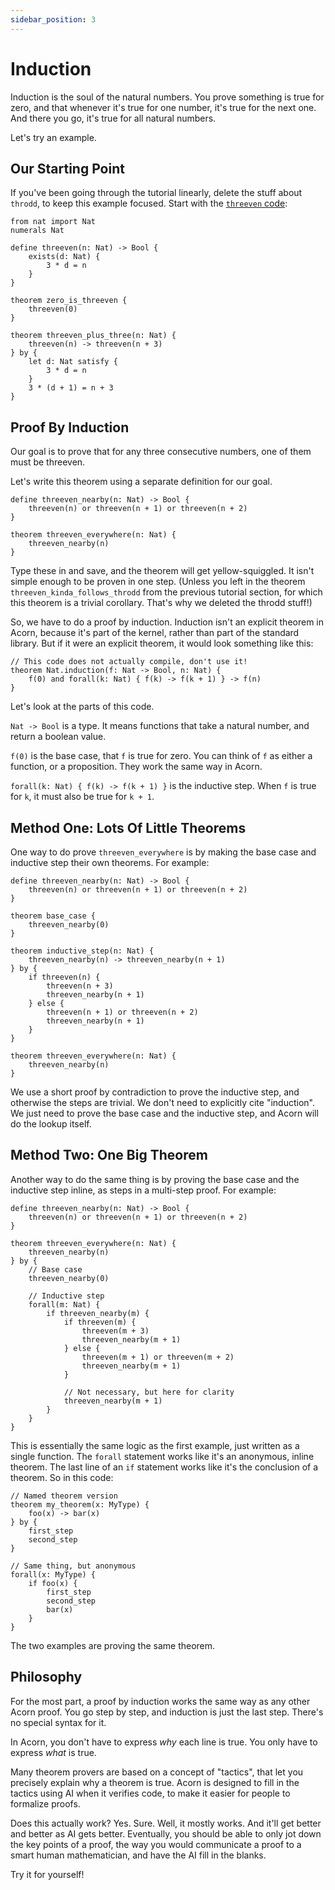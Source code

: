 ```yaml
---
sidebar_position: 3
---
```


# Induction

Induction is the soul of the natural numbers. You prove something is true for zero, and that whenever it's true for one number, it's true for the next one. And there you go, it's true for all natural numbers.

Let's try an example.

## Our Starting Point

If you've been going through the tutorial linearly, delete the stuff about `throdd`, to keep this example focused. Start with the [`threeven` code](https://github.com/acornprover/acornprover.org/blob/master/examples/threeven.ac):

```acorn
from nat import Nat
numerals Nat

define threeven(n: Nat) -> Bool {
    exists(d: Nat) {
        3 * d = n
    }
}

theorem zero_is_threeven {
    threeven(0)
}

theorem threeven_plus_three(n: Nat) {
    threeven(n) -> threeven(n + 3)
} by {
    let d: Nat satisfy {
        3 * d = n
    }
    3 * (d + 1) = n + 3
}
```

## Proof By Induction

Our goal is to prove that for any three consecutive numbers, one of them must be threeven.

Let's write this theorem using a separate definition for our goal.

```acorn
define threeven_nearby(n: Nat) -> Bool {
    threeven(n) or threeven(n + 1) or threeven(n + 2)
}

theorem threeven_everywhere(n: Nat) {
    threeven_nearby(n)
}
```

Type these in and save, and the theorem will get yellow-squiggled. It isn't simple enough to be proven in one step. (Unless you left in the theorem `threeven_kinda_follows_throdd` from the previous tutorial section, for which this theorem is a trivial corollary. That's why we deleted the throdd stuff!)

So, we have to do a proof by induction. Induction isn't an explicit theorem in Acorn, because it's part of the kernel, rather than part of the standard library. But if it were an explicit theorem, it would look something like this:

```acorn
// This code does not actually compile, don't use it!
theorem Nat.induction(f: Nat -> Bool, n: Nat) {
    f(0) and forall(k: Nat) { f(k) -> f(k + 1) } -> f(n)
}
```

Let's look at the parts of this code.

`Nat -> Bool` is a type. It means functions that take a natural number, and return a boolean value.

`f(0)` is the base case, that `f` is true for zero. You can think of `f` as either a function, or a proposition. They work the same way in Acorn.

`forall(k: Nat) { f(k) -> f(k + 1) }` is the inductive step. When `f` is true for `k`, it must also be true for `k + 1`.

## Method One: Lots Of Little Theorems

One way to do prove `threeven_everywhere` is by making the base case and inductive step their own theorems. For example:

```acorn
define threeven_nearby(n: Nat) -> Bool {
    threeven(n) or threeven(n + 1) or threeven(n + 2)
}

theorem base_case {
    threeven_nearby(0)
}

theorem inductive_step(n: Nat) {
    threeven_nearby(n) -> threeven_nearby(n + 1)
} by {
    if threeven(n) {
        threeven(n + 3)
        threeven_nearby(n + 1)
    } else {
        threeven(n + 1) or threeven(n + 2)
        threeven_nearby(n + 1)
    }
}

theorem threeven_everywhere(n: Nat) {
    threeven_nearby(n)
}
```

We use a short proof by contradiction to prove the inductive step, and otherwise the steps are trivial. We don't need to explicitly cite "induction". We just need to prove the base case and the inductive step, and Acorn will do the lookup itself.

## Method Two: One Big Theorem

Another way to do the same thing is by proving the base case and the inductive step inline, as steps in a multi-step proof. For example:

```acorn
define threeven_nearby(n: Nat) -> Bool {
    threeven(n) or threeven(n + 1) or threeven(n + 2)
}

theorem threeven_everywhere(n: Nat) {
    threeven_nearby(n)
} by {
    // Base case
    threeven_nearby(0)

    // Inductive step
    forall(m: Nat) {
        if threeven_nearby(m) {
            if threeven(m) {
                threeven(m + 3)
                threeven_nearby(m + 1)
            } else {
                threeven(m + 1) or threeven(m + 2)
                threeven_nearby(m + 1)
            }

            // Not necessary, but here for clarity
            threeven_nearby(m + 1)
        }
    }
}
```

This is essentially the same logic as the first example, just written as a single function. The `forall` statement works like it's an anonymous, inline theorem. The last line of an `if` statement works like it's the conclusion of a theorem. So in this code:

```acorn
// Named theorem version
theorem my_theorem(x: MyType) {
    foo(x) -> bar(x)
} by {
    first_step
    second_step
}

// Same thing, but anonymous
forall(x: MyType) {
    if foo(x) {
        first_step
        second_step
        bar(x)
    }
}
```

The two examples are proving the same theorem.

## Philosophy

For the most part, a proof by induction works the same way as any other Acorn proof. You go step by step, and induction is just the last step. There's no special syntax for it.

In Acorn, you don't have to express _why_ each line is true. You only have to express _what_ is true.

Many theorem provers are based on a concept of "tactics", that let you precisely explain why a theorem is true. Acorn is designed to fill in the tactics using AI when it verifies code, to make it easier for people to formalize proofs.

Does this actually work? Yes. Sure. Well, it mostly works. And it'll get better and better as AI gets better. Eventually, you should be able to only jot down the key points of a proof, the way you would communicate a proof to a smart human mathematician, and have the AI fill in the blanks.

Try it for yourself!
